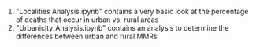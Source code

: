 1. "Localities Analysis.ipynb" contains a very basic look at the percentage of deaths that occur in urban vs. rural areas
2. "Urbanicity_Analysis.ipynb" contains an analysis to determine the differences between urban and rural MMRs
